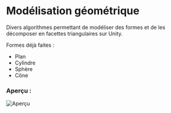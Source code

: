 # Modélisation géométrique

Divers algorithmes permettant de modéliser des formes et de les décomposer en facettes triangulaires sur Unity.

Formes déjà faites :
* Plan
* Cylindre
* Sphère
* Cône

### Aperçu :

![Aperçu](/Images/aperçu.png)
